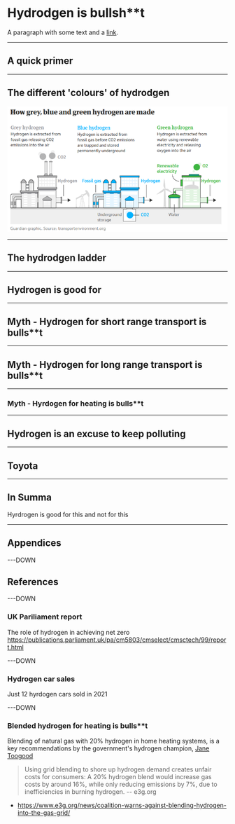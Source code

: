 # Hydrodgen is bullsh\*\*t

A paragraph with some text and a [link](https://hakim.se).

---

## A quick primer

---

## The different 'colours' of hydrodgen

![](img/hydrogen-colours.png)

---

## The hydrodgen ladder

---

## Hydrogen is good for

---

## Myth - Hydrogen for short range transport is bulls\*\*t

---

## Myth - Hydrogen for long range transport is bulls\*\*t

---

### Myth - Hyrdogen for heating is bulls\*\*t

---

## Hydrogen is an excuse to keep polluting

---

## Toyota

---

## In Summa

Hyrdrogen is good for this and not for this

---

## Appendices

---DOWN

## References

---DOWN

### UK Pariliament report

The role of hydrogen in achieving net zero https://publications.parliament.uk/pa/cm5803/cmselect/cmsctech/99/report.html

---DOWN

### Hydrogen car sales

Just 12 hyrdogen cars sold in 2021

---DOWN

### Blended hydrogen for heating is bulls\*\*t

Blending of natural gas with 20% hydrogen in home heating systems, is a key recommendations by the government's hydrogen champion, [Jane Toogood](https://www.gov.uk/government/news/hydrogen-champion-appointed-as-government-accelerates-uk-hydrogen-investment)

> Using grid blending to shore up hydrogen demand creates unfair costs for consumers: A 20% hydrogen blend would increase gas costs by around 16%, while only reducing emissions by 7%, due to inefficiencies in burning hydrogen. -- e3g.org

- https://www.e3g.org/news/coalition-warns-against-blending-hydrogen-into-the-gas-grid/
